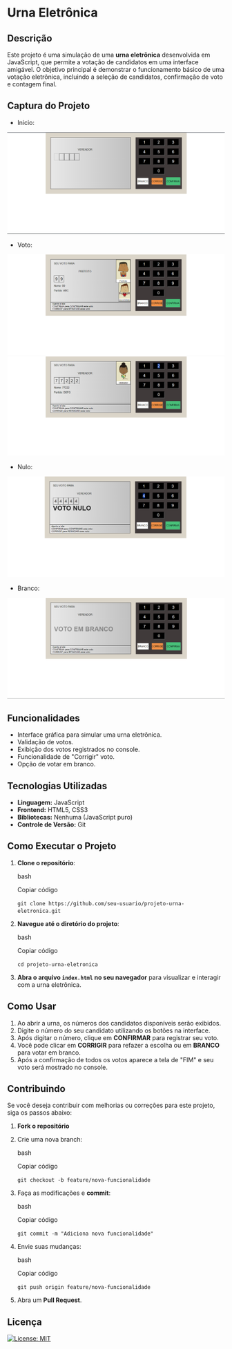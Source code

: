 
# Urna Eletrônica 

## Descrição

Este projeto é uma simulação de uma **urna eletrônica** desenvolvida em JavaScript, que permite a votação de candidatos em uma interface amigável. O objetivo principal é demonstrar o funcionamento básico de uma votação eletrônica, incluindo a seleção de candidatos, confirmação de voto e contagem final.


## Captura do Projeto
-  Inicio: 
 <img src="images/inicio.png" alt="init page"/>

-  Voto: 

<img src="images/votacao-prefeito.png" alt="vote_mayor"/>

<img src="images/votacao-vereador.png" alt="vote_councilor"/>

- Nulo: 

<img src="images/nulo.png" alt="vote_null"/>

 -  Branco: 

 <img src="images/branco.png" alt="vote_white"/>

## Funcionalidades

-   Interface gráfica para simular uma urna eletrônica.
-   Validação de votos.
-   Exibição dos votos registrados no console.
-   Funcionalidade de "Corrigir" voto.
-   Opção de votar em branco.

## Tecnologias Utilizadas

-   **Linguagem:** JavaScript
-   **Frontend:** HTML5, CSS3
-   **Bibliotecas:** Nenhuma (JavaScript puro)
-   **Controle de Versão:** Git

## Como Executar o Projeto

1.  **Clone o repositório**:
    
    bash
    
    Copiar código
    
    `git clone https://github.com/seu-usuario/projeto-urna-eletronica.git` 
    
2.  **Navegue até o diretório do projeto**:
    
    bash
    
    Copiar código
    
    `cd projeto-urna-eletronica` 
    
3.  **Abra o arquivo `index.html` no seu navegador** para visualizar e interagir com a urna eletrônica.

## Como Usar

1.  Ao abrir a urna, os números dos candidatos disponíveis serão exibidos.
2.  Digite o número do seu candidato utilizando os botões na interface.
3.  Após digitar o número, clique em **CONFIRMAR** para registrar seu voto.
4.  Você pode clicar em **CORRIGIR** para refazer a escolha ou em **BRANCO** para votar em branco.
5.  Após a confirmação de todos os votos aparece a tela de "FIM" e seu voto será mostrado no console.


## Contribuindo

Se você deseja contribuir com melhorias ou correções para este projeto, siga os passos abaixo:

1.  **Fork o repositório**
2.  Crie uma nova branch:
    
    bash
    
    Copiar código
    
    `git checkout -b feature/nova-funcionalidade` 
    
3.  Faça as modificações e **commit**:
    
    bash
    
    Copiar código
    
    `git commit -m "Adiciona nova funcionalidade"` 
    
4.  Envie suas mudanças:
    
    bash
    
    Copiar código
    
    `git push origin feature/nova-funcionalidade` 
    
5.  Abra um **Pull Request**.

## Licença

[![License: MIT](https://img.shields.io/badge/License-MIT-yellow.svg)](https://opensource.org/licenses/MIT)
